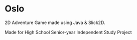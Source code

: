 Oslo
====

2D Adventure Game made using Java & Slick2D.

Made for High School Senior-year Independent Study Project
